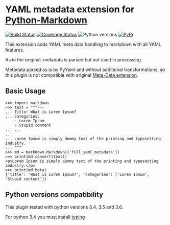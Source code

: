 # YAML metadata extension for [Python-Markdown](https://github.com/waylan/Python-Markdown)

[![Build Status](https://travis-ci.org/cryptomaniac512/python-markdown-full-yaml-metadata.svg?branch=master)](https://travis-ci.org/cryptomaniac512/python-markdown-full-yaml-metadata)
[![Coverage Status](https://coveralls.io/repos/github/cryptomaniac512/python-markdown-full-yaml-metadata/badge.svg)](https://coveralls.io/github/cryptomaniac512/python-markdown-full-yaml-metadata)
![Python versions](https://img.shields.io/badge/python-3.4,%203.5,%203.6-blue.svg)
[![PyPi](https://img.shields.io/badge/PyPi-0.0.3-yellow.svg)](https://pypi.python.org/pypi/makrdown_full_yaml_metadata)

This extension adds YAML meta data handling to markdown with all YAML features.

As in the original, metadata is parsed but not used in processing.

Metadata parsed as is by PyYaml and without additional transformations, so this plugin is not compatible with original [Meta-Data extension](https://pythonhosted.org/Markdown/extensions/meta_data.html).


## Basic Usage

    >>> import markdown
    >>> text = """---
    ... Title: What is Lorem Ipsum?
    ... Categories:
		- Lorem Ipsum
		- Stupid content
    ... ...
    ...
    ... Lorem Ipsum is simply dummy text of the printing and typesetting industry.
    ... """
    >>> md = markdown.Markdown(['full_yaml_metadata'])
    >>> print(md.convert(text))
    <p>Lorem Ipsum is simply dummy text of the printing and typesetting industry.</p>
    >>> print(md.Meta)
    {'title': 'What is Lorem Ipsum?', 'categories': ['Lorem Ipsum', 'Stupid content']}
	
## Python versions compatibility

This plugin tested with python versions 3.4, 3.5 and 3.6.

For python 3.4 you must install [typing](https://pypi.python.org/pypi/typing)
